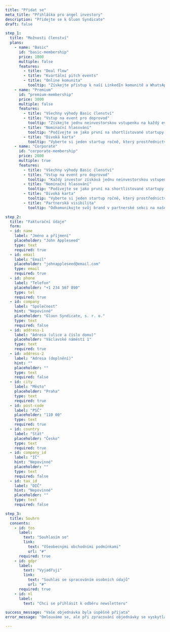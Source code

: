 ```yaml
---
title: "Přidat se"
meta_title: "Přihláška pro angel investory"
description: "Přidejte se k Gluon Syndicate"
draft: false

step_1:
  title: "Možnosti členství"
  plans:
    - name: "Basic"
      id: "basic-membership"
      price: 1000
      multiple: false
      features:
        - title: "Deal flow"
        - title: "Kvartální pitch events"
        - title: "Online komunita"
          tooltip: "Získejte přístup k naší LinkedIn komunitě a WhatsApp skupine členů."
    - name: "Premium"
      id: "premium-membership"
      price: 3000
      multiple: false
      features:
        - title: "Všechny výhody Basic členství"
        - title: "Vstup na event pro doprovod"
          tooltip: "Získejte jednu neinvestorskou vstupenku na každý event a možnost přikoupit si až tři další za 200€/osoba."
        - title: "Nominační hlasování"
          tooltip: "Podívejte se jako první na shortlistované startupy a hlasujte pro ty, které chcete vidět na pitch eventu."
        - title: "Divoká karta"
          tooltip: "Vyberte si jeden startup ročně, který prostřednictvím divoké karty nominujete přimo na event."
    - name: "Corporate"
      id: "corporate-membership"
      price: 2000
      multiple: true
      features:
        - title: "Všechny výhody Basic členství"
        - title: "Vstup na event pro doprovod"
          tooltip: "Každý investor získává jednu neinvestorskou vstupenku na každý event a možnost přikoupit si až tři další za 200€/osoba."
        - title: "Nominační hlasování"
          tooltip: "Podívejte se jako první na shortlistované startupy a hlasujte pro ty, které chcete vidět na pitch eventu."
        - title: "Divoká karta"
          tooltip: "Vyberte si jeden startup ročně, který prostřednictvím divoké karty nominujete přimo na event."
        - title: "Partnerská visibilita"
          tooltip: "Odkomunikujte svůj brand v partnerské sekci na našem webu i na každém našem pitch eventu."

step_2:
  title: "Fakturační údaje"
  form:
  - id: name
    label: "Jméno a příjmení"
    placeholder: "John Appleseed"
    type: text
    required: true
  - id: email
    label: "Email"
    placeholder: "johnappleseed@email.com"
    type: email
    required: true
  - id: phone
    label: "Telefon"
    placeholder: "+1 234 567 890"
    type: tel
    required: true
  - id: company
    label: "Společnost"
    hint: "Nepovinné"
    placeholder: "Gluon Syndicate, s. r. o."
    type: text
    required: false
  - id: address-1
    label: "Adresa (ulice a číslo domu)"
    placeholder: "Václavské náměstí 1"
    type: text
    required: true
  - id: address-2
    label: "Adresa (doplnění)"
    hint: ""
    placeholder: ""
    type: text
    required: false
  - id: city
    label: "Město"
    placeholder: "Praha"
    type: text
    required: true
  - id: post-code
    label: "PSČ"
    placeholder: "110 00"
    type: text
    required: true
  - id: country
    label: "Stát"
    placeholder: "Česko"
    type: text
    required: true
  - id: company_id
    label: "IČ"
    hint: "Nepovinné"
    placeholder: ""
    type: text
    required: false
  - id: tax_id
    label: "DIČ"
    hint: "Nepovinné"
    placeholder: ""
    type: text
    required: false

step_3:
  title: Souhrn
  consents:
    - id: tos
      label:
        text: "Souhlasím se"
        link: 
          text: "Všeobecnými obchodními podmínkami"
          url: "#"
      required: true
    - id: gdpr
      label:
        text: "Vyjadřuji"
        link:
          text: "Souhlas se spracováním osobních údajů"
          url: "#"
      required: true
    - id: nl
      label:
        text: "Chci se přihlásit k odběru newsletteru"

success_message: "Vaše objednávka byla úspěšně přijata"
error_message: "Omlouváme se, ale při zpracování objednávky se vyskytla chyba. Prosím zadejte ji znovu."

---
```

